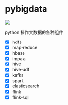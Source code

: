 # pybigdata
![](https://img.shields.io/badge/python-3.6%2B-brightgreen)

python 操作大数据的各种组件


- [x] hdfs
- [x] map-reduce
- [x] hbase
- [x] impala
- [x] hive
- [x] hive-udf
- [x] kafka
- [x] spark
- [x] elasticsearch
- [x] flink
- [x] flink-sql